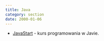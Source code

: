 ```yaml
---
title: Java
category: section
date: 2000-01-06
---
```


*   [JavaStart](http://javastart.pl/) - kurs programowania w Javie.